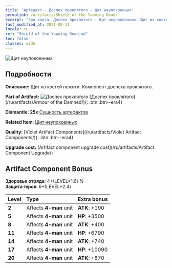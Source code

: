 ```yaml
---
title: "Артефакт - Доспех проклятого - Щит неупокоенных"
permalink: /artifacts/Shield of the Yawning Dead/
excerpt: "Эра хаоса  Доспех проклятого - Щит неупокоенных. Щит из костей нежити. Компонент доспеха проклятого."
last_modified_at: 2021-05-11
locale: ru
ref: "Shield of the Yawning Dead.md"
toc: false
classes: wide
---
```


 ![Щит неупокоенных](/images/t/artifact_40302.png)



## Подробности

 **Описание:** Щит из костей нежити. Компонент доспеха проклятого.

 **Part of Artifact:** ![Доспех проклятого](/images/t/icon_artifact_30.png) [Доспех проклятого](/ru/artifacts/Armour of the Damned/){: .btn .btn--era4}

 **Dismantle: 25x** [Сущность артефактов](/ItemsRU/con_905/)

 **Related Item**: [Щит неупокоенных](/ItemsRU/art_122/)

 **Quality:** [Violet Artifact Components](/ru/artifacts/Violet Artifact Components/){: .btn .btn--era4}

 **Upgrade cost:** [Artifact component upgrade cost](/ru/artifacts/Artifact Component Upgrade/)

## Artifact Component Bonus

  **Здоровье отряда**: 4+(LEVEL\*1.6) %<br/>**Защита героя**: 6+(LEVEL\*2.4)

  |  Level  | Type |    Extra bonus  | 
  |:--------|:-----|:----------------| 
  | **2** | Affects **4-man** unit | **ATK**: +190 | 
  | **5** | Affects **4-man** unit | **HP**: +3500 | 
  | **8** | Affects **4-man** unit | **ATK**: +400 | 
  | **11** | Affects **4-man** unit | **HP**: +6790 | 
  | **14** | Affects **4-man** unit | **ATK**: +740 | 
  | **17** | Affects **4-man** unit | **HP**: +10090 | 
  | **20** | Affects **4-man** unit | **ATK**: +870 | 
